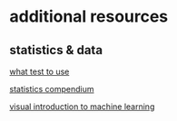 # additional resources

## statistics & data

[what test to use](http://www.ats.ucla.edu/stat/stata/whatstat/whatstat.htm)

[statistics compendium](http://www.sportsci.org/resource/stats/contents.html)

[visual introduction to machine learning](http://www.r2d3.us/visual-intro-to-machine-learning-part-1/)
